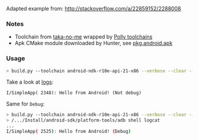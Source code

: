 Adapted example from: http://stackoverflow.com/a/22859152/2288008

### Notes
* Toolchain from [taka-no-me](https://github.com/taka-no-me/android-cmake) wrapped by [Polly toolchains](https://github.com/ruslo/polly/blob/master/os/android.cmake)
* Apk CMake module downloaded by Hunter, see [pkg.android.apk](https://github.com/ruslo/hunter/wiki/pkg.android.apk)

### Usage

```bash
> build.py --toolchain android-ndk-r10e-api-21-x86 --verbose --clear --config Release
```

Take a look at [logs](https://github.com/forexample/android-cmake#logging):
```
I/SimpleApp( 2348): Hello from Android! (Not debug)
```

Same for `Debug`:

```bash
> build.py --toolchain android-ndk-r10e-api-21-x86 --verbose --clear --config Debug
> /.../Install/android-sdk/platform-tools/adb shell logcat
...
I/SimpleApp( 2525): Hello from Android! (Debug)
```
